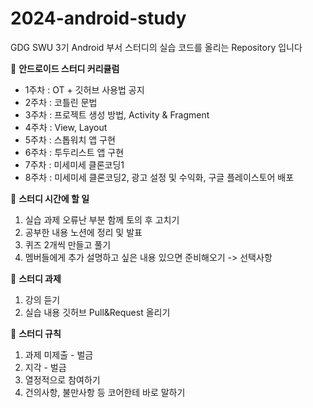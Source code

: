 # 2024-android-study
GDG SWU 3기 Android 부서 스터디의 실습 코드를 올리는 Repository 입니다


💚 **안드로이드 스터디 커리큘럼**

- 1주차 : OT + 깃허브 사용법 공지
- 2주차 : 코틀린 문법
- 3주차 : 프로젝트 생성 방법, Activity & Fragment
- 4주차 : View, Layout
- 5주차 : 스톱워치 앱 구현
- 6주차 : 투두리스트 앱 구현
- 7주차 : 미세미세 클론코딩1
- 8주차 : 미세미세 클론코딩2, 광고 설정 및 수익화, 구글 플레이스토어 배포


💚 **스터디 시간에 할 일** 

1. 실습 과제 오류난 부분 함께 토의 후 고치기
2. 공부한 내용 노션에 정리 및 발표
3. 퀴즈 2개씩 만들고 풀기
4. 멤버들에게 추가 설명하고 싶은 내용 있으면 준비해오기 -> 선택사항


💚 **스터디 과제**

1. 강의 듣기
2. 실습 내용 깃허브 Pull&Request 올리기


💚 **스터디 규칙**

1. 과제 미제출 - 벌금
2. 지각 - 벌금
3. 열정적으로 참여하기
4. 건의사항, 불만사항 등 코어한테 바로 말하기


